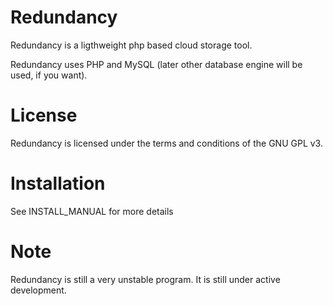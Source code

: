 Redundancy
==========

Redundancy is a ligthweight php based cloud storage tool.

Redundancy uses PHP and MySQL (later other database engine will be used, if you want).


License
=======

Redundancy is licensed under the terms and conditions of the GNU GPL v3.

Installation
============

See INSTALL_MANUAL for more details

Note
====

Redundancy is still a very unstable program. It is still under active development.
